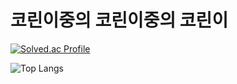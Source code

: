 # 코린이중의 코린이중의 코린이

[![Solved.ac Profile](http://mazassumnida.wtf/api/generate_badge?boj=on8214)](https://solved.ac/on8214)

![Top Langs](https://github-readme-stats.vercel.app/api/top-langs/?username=Hypersand&layout=compact&theme=merko)

<!--
**Hypersand/Hypersand** is a ✨ _special_ ✨ repository because its `README.md` (this file) appears on your GitHub profile.

Here are some ideas to get you started:

- 🔭 I’m currently working on ...
- 🌱 I’m currently learning ...
- 👯 I’m looking to collaborate on ...
- 🤔 I’m looking for help with ...
- 💬 Ask me about ...
- 📫 How to reach me: ...
- 😄 Pronouns: ...
- ⚡ Fun fact: ...
-->
